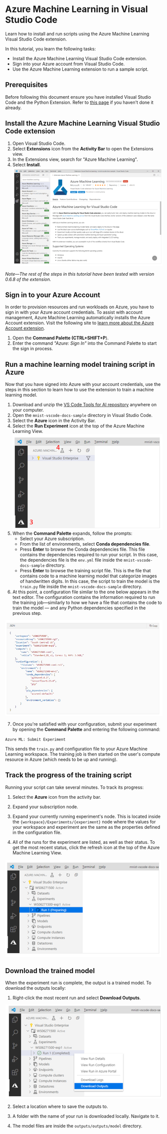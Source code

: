 # Azure Machine Learning in Visual Studio Code

Learn how to install and run scripts using the Azure Machine Learning Visual Studio Code extension.

In this tutorial, you learn the following tasks:

* Install the Azure Machine Learning Visual Studio Code extension.
* Sign into your Azure account from Visual Studio Code.
* Use the Azure Machine Learning extension to run a sample script.

## Prerequisites 

Before following this document ensure you have installed Visual Studio Code and the Python Extension. Refer to [this page](../Documents/Installing_VS_Code.md) if you haven't done it already. 

## Install the Azure Machine Learning Visual Studio Code extension

1. Open Visual Studio Code.
&nbsp;
2. Select **Extensions** icon from the **Activity Bar** to open the Extensions view.
&nbsp;
3. In the Extensions view, search for "Azure Machine Learning".
&nbsp;
4. Select **Install**.
![](../Images/VS39.PNG)

*Note—The rest of the steps in this tutorial have been tested with version 0.6.8 of the extension.*


## Sign in to your Azure Account
In order to provision resources and run workloads on Azure, you have to sign in with your Azure account credentials. To assist with account management, Azure Machine Learning automatically installs the Azure Account extension. Visit the following site to [learn more about the Azure Account extension](https://marketplace.visualstudio.com/items?itemName=ms-vscode.azure-account).

1. Open the **Command Palette (CTRL+SHIFT+P**).
2. Enter the command *"Azure: Sign In"* into the Command Palette to start the sign in process.

## Run a machine learning model training script in Azure
Now that you have signed into Azure with your account credentials, use the steps in this section to learn how to use the extension to train a machine learning model.

1. Download and unzip the [VS Code Tools for AI repository](https://github.com/microsoft/vscode-tools-for-ai/archive/master.zip) anywhere on your computer.
&nbsp;
2. Open the `mnist-vscode-docs-sample` directory in Visual Studio Code.
&nbsp;
3. Select the **Azure** icon in the Activity Bar.
&nbsp;
4. Select the **Run Experiment** icon at the top of the Azure Machine Learning View.
![](../Images/VS40.PNG)
5. When the **Command Palette** expands, follow the prompts:
    * Select your Azure subscription.
    * From the list of environments, select **Conda dependencies file**.
    * Press **Enter** to browse the Conda dependencies file. This file contains the dependencies required to run your script. In this case, the dependencies file is the `env.yml` file inside the `mnist-vscode-docs-sample` directory.
    * Press **Enter** to browse the training script file. This is the file that contains code to a machine learning model that categorize images of handwritten digits. In this case, the script to train the model is the `train.py` file inside the `mnist-vscode-docs-sample` directory.
&nbsp;
6. At this point, a configuration file similar to the one below appears in the text editor. The configuration contains the information required to run the training job—similarly to how we have a file that contains the code to train the model — and any Python dependencies specified in the previous step.

![](../Images/VS41.PNG)

7. Once you're satisfied with your configuration, submit your experiment by opening the **Command Palette** and entering the following command:

`Azure ML: Submit Experiment`

This sends the `train.py` and configuration file to your Azure Machine Learning workspace. The training job is then started on the user's compute resource in Azure (which needs to be up and running).

## Track the progress of the training script
Running your script can take several minutes. To track its progress:

1. Select the **Azure** icon from the activity bar.

2. Expand your subscription node.

3. Expand your currently running experiment's node. This is located inside the `{workspace}/Experiments/{experiment}` node where the values for your workspace and experiment are the same as the properties defined in the configuration file.

4. All of the runs for the experiment are listed, as well as their status. To get the most recent status, click the refresh icon at the top of the Azure Machine Learning View.

![](../Images/VS42.PNG)

## Download the trained model
When the experiment run is complete, the output is a trained model. To download the outputs locally:

1. Right-click the most recent run and select **Download Outputs**.

![](../Images/VS43.PNG)

2. Select a location where to save the outputs to.

3. A folder with the name of your run is downloaded locally. Navigate to it.

4. The model files are inside the `outputs/outputs/model` directory.
